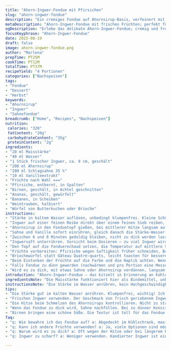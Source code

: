 ```yaml
---
title: "Ahorn-Ingwer-Fondue mit Pfirsichen"
slug: "ahorn-ingwer-fondue"
description: "Ein cremiges Fondue auf Ahornsirup-Basis, verfeinert mit frischem Ingwer. Die Stärke sorgt für die richtige Konsistenz. Dazu frische Früchte und einen Hauch Vanille in der Sahne. Alternative Früchte und Kuchenstücke ergänzen das Bouquet. Leicht süß, würzig und mit Texturspiel – ideal für gesellige Abende. Das Rezept wurde angepasst mit weniger Stärke, Austausch von Äpfeln gegen Birnen und zusätzlicher Vanille für einen eleganten Twist. Die Garzeiten sind praktisch gehalten, anhand von Farbe und Dicke erkennt man den idealen Moment. Wissenswertes zur Fehlervermeidung und Aromenauszug inklusive."
metaDescription: "Ahorn-Ingwer-Fondue mit frischen Früchten; perfekt für gesellige Abende und schafft unvergessliche Geschmackserlebnisse."
ogDescription: "Erlebe das delikate Ahorn-Ingwer-Fondue; cremig und fruchtig für besondere Abende mit Freunden und Familie."
focusKeyphrase: "Ahorn-Ingwer-Fondue"
date: 2025-08-19
draft: false
image: ahorn-ingwer-fondue.png
author: "Marlena"
prepTime: PT25M
cookTime: PT12M
totalTime: PT37M
recipeYield: "4 Portionen"
categories: ["Nachspeisen"]
tags:
- "Fondue"
- "Dessert"
- "Herbst"
keywords:
- "Ahornsirup"
- "Ingwer"
- "Sahnefondue"
breadcrumb: ["Home", "Recipes", "Nachspeisen"]
nutrition: 
 calories: "320"
 fatContent: "20g"
 carbohydrateContent: "35g"
 proteinContent: "2g"
ingredients:
- "20 ml Maisstärke"
- "40 ml Wasser"
- "1 Stück frischer Ingwer, ca. 8 cm, geschält"
- "200 ml Ahornsirup"
- "200 ml Schlagsahne 35 %"
- "10 ml Vanilleextrakt"
- "Früchte nach Wahl ==="
- "Pfirsiche, entkernt, in Spalten"
- "Birnen, geschält, in Achtel geschnitten"
- "Ananas, geschält, gewürfelt"
- "Bananen, in Scheiben"
- "Weintrauben, halbiert"
- "Würfel von Butterkuchen oder Brioche"
instructions:
- "Stärke in kaltem Wasser auflösen, unbedingt klumpenfrei. Kleine Schüssel nehmen. Die Maisstärke dosiere ich immer etwas niedriger als in klassischen Rezepten – gibt weniger dick, mehr seidige Textur."
- "Ingwer auf einer feinen Reibe direkt über einem feinen Sieb reiben, fest ausdrücken, bis ca. 10 ml Saft da sind. Alternative: Etwas Ingwerpulver, aber frisch ist deutlich prägnanter."
- "Ahornsirup in den Fonduetopf gießen, bei mittlerer Hitze langsam aufkokeln lassen. Wenn kleine Bläschen am Rand steigen und sich die Oberfläche leicht bewegt, sofort weiter. Nicht zu stark köcheln, sonst verbrennt."
- "Sahne und Vanille sofort einrühren, gleich danach die Stärke-Wasser-Mischung zügig einrühren. Nicht stehen lassen, sonst Klümpchen. Die Hitze reduzieren auf kleiner Flamme, dabei ständig rühren, bis der Fondue leicht bindet und sichtbar dickflüssiger wird – fühlt sich samtig an, zieht Fäden am Löffel."
- "Zwischen 6 und 8 Minuten geduldig bleiben, nicht zu dick werden lassen – noch etwas nachdicken beim Abkühlen."
- "Ingwersaft unterrühren. Vorsicht beim Dosieren – zu viel Ingwer wird dominant, einen Hauch für Wärme und Frische reicht."
- "Den Topf auf die Fonduerechaud setzen, die Temperatur auf mittlere Schokoladeinstellung stellen. Langsam warmhalten, damit es cremig bleibt, nicht ausflockt oder austrocknet."
- "Früchte vorbereiten: Pfirsiche wegen Saftigkeit früher schneiden, Bananen erst kurz vor dem Servieren, sonst Braunfärbung. Birnen bringen Süße und feste Textur statt Apfel."
- "Briochewürfel statt Gâteau Quatre-quarts, leicht toasten für besseres Handling und weniger Sättigung. Passt gut zum cremigen Fondue."
- "Beim Eintunken der Früchte auf die Farbe und die Haptik achten. Wenn Fondue glänzend ist und sich leicht am Obst verteilt, ist es perfekt."
- "Falls Fondue zu dünn geworden (nachwärmen und pro Portion eine Messerspitze Stärke einrühren), darf aber nicht mehr kochen."
- "Wird es zu dick, mit etwas Sahne oder Ahornsirup verdünnen, langsam, da Fondue temperaturempfindlich ist."
introduction: "Ahorn-Ingwer-Fondue – das kitzelt in Erinnerung an kühle Herbstabende und gemütliche Runden am Tisch. Die Mischung aus süßem Ahornsirup, sanfter Sahne und frisch geriebenem Ingwer bringt einen spannenden Geschmackskontrast. Beim ersten Ausprobieren war die Konsistenz zu fest, seit ich die Stärke reduziert habe, wird die Textur seidig und schmeckt nicht mehlig. Ingwersaft frisch aus dem Ingwer direkt ins Fondue gepresst, macht den Unterschied – kein Pulver kommt an diese Tiefe heran. Die fruity Beilagen, vor allem Birnen statt der üblichen Menagerie, geben das gewisse Gegengewicht zur cremigen Süße. Einen Tick Vanille in der Sahne eingeschwenkt, lässt das Aroma aus der rein süßen Richtung herauswachsen und das Ganze wirkt erwachsener, nicht zu süß. Dieses Fondue setzt sich ab vom klassischen Schokoladenkram, bringt Wärme und Würze – zwingend probieren. Geduld beim Eindicken gehört dazu, der Kochprozess gibt viele akustische und visuelle Signale, wann es langt."
ingredientsNote: "Die Maisstärke funktioniert hier als Bindemittel, unbedingt vorher in Wasser anrühren, sonst Klumpen. Wer keine Maisstärke zur Hand hat, kann Kartoffelstärke verwenden, bitte die Flüssigkeitsmenge dann leicht reduzieren. Der Ingwer sollte frisch und fest sein, älterer Ingwer wirkt oft faserig und extrem scharf. Wer keinen frischen Ingwer mag, kann zart kandierten Ingwer fein würfeln und nach dem Eindicken unterrühren, gibt eine etwas süßere Schärfe. Die Sahne kann auch mit einem Schuss Crème fraîche ersetzt werden, was eine leichte Säure hinzufügt. Für die Früchte sind immer frische Produkte vorzuziehen – Pfirsiche und Birnen eignen sich hervorragend, da sie durch ihre Textur und Süße das Fondue nicht ertränken. Bananen erst kurz vor dem Servieren schneiden, für Farb- und Geschmackserhalt. Kuchen-Alternativen wie Brioche oder Pound Cake dürfen etwas stabiler sein, damit sie beim Tauchen nicht zerfallen. Vanilleextrakt ist optional, aber der subtile Effekt rechtfertigt die kleine Zugabe."
instructionsNote: "Die Stärke im Wasser anrühren, kein Hochgeschwindigkeitsrühren nötig, lieber langsam und gut vermischen. Der Ingwersaft ist das A und O – feinst gerieben, dann durch ein feines Sieb pressen, sonst Fasern im Fondue. Die Temperatur muss hoch genug sein, damit der Ahornsirup kocht, aber nicht zu heiß, sonst karamellisiert er zu stark und bringt Bitterkeit. Sahne und Vanille sofort einrühren, kurz bevor die Stärke hinzugefügt wird, so bleibt die Sauce homogen. Die Bindung mit Stärke ist graduell, langsam rühren und auf Anhaltspunkte achten – der Fondue-Fond wird dick und sieht glänzend aus, zieht kleine Fäden am Löffel, aber darf noch fließen. Nachwürzen mit Ingwersaft vorsichtig, da sonst zu scharf. Auf der Rechaud-Platte bei mittlerer Hitze warmhalten, sonst gerinnt die Sauce oder wird zu dick. Für den Notfall, falls zu dick, frische Sahne löffelweise ergänzen. Zu dünn – etwas Stärke und Wasser verrühren, kurz bei leichter Hitze ziehen lassen, niemals sprudelnd kochen! Die Früchte vorher kalt lagern, kurz vor dem Servieren vorbereiten, damit sie frisch bleiben und kaum Saft ziehen."
tips:
- "Die Stärke gut im kalten Wasser anrühren. Klumpenfrei, wichtig! Ich nutze weniger als in anderen Rezepten. Gibt eine seidige Konsistenz. Geschmack zählt."
- "Frischen Ingwer verwenden. Der Geschmack von frisch geriebenem Ingwer ist unvergleichlich. Aufpassen mit der Menge, zu viel davon kann übertreiben. Besser langsam dosieren."
- "Die Hitze beim Schmelzen des Ahornsirups kontrollieren. Nicht zu stark kochen, sonst bitter. Kleine Bläschen sind ein gutes Zeichen. Visuelle Kontrolle ist entscheidend."
- "Wenn das Fondue zu dick wird, Sahne nachfüllen. Bei zu dünner Konsistenz einen Schuss Stärke in Wasser lösen. Aufpassen, es darf nicht kochen."
- "Birnen bringen eine schöne Süße. Die Textur ist toll für das Fondue. Bananen erst im letzten Moment schneiden, sonst werden sie braun."
faq:
- "q: Wie bewahre ich das Fondue auf? a: Abgedeckt im Kühlschrank, maximal zwei Tage halten. Wieder aufwärmen. Langsam. Keine zu hohe Hitze, sonst wird es schlecht."
- "q: Kann ich andere Früchte verwenden? a: Ja, viele Optionen sind möglich. Äpfel gehen auch, jedoch Birnen passen besser. Stabil in Textur und Geschmack. Frisch ist wichtig."
- "q: Warum wird es zu dick? a: Oft wegen der Hitze oder bei längerem Kochprozess. Sofort mit etwas Sahne mischen. Gebrauchte Geschwindigkeit beim Eindicken beachten."
- "q: Ingwer zu scharf? a: Weniger verwenden. Kandierter Ingwer ist eine milde Alternative. Feine Würfel sorgen für Süße. Feiner und gemahlen kann ebenfalls helfen."

---
```

